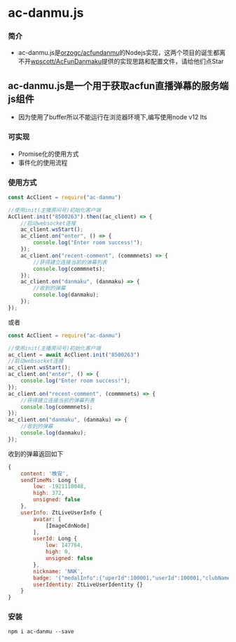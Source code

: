 <!--
 * @Date: 2020-09-15 00:30:41
 * @LastEditors: kanoyami
 * @LastEditTime: 2020-09-15 12:57:16
-->

# ac-danmu.js 

### 简介

* ac-danmu.js是[orzogc/acfundanmu](https://github[.com/orzogc/acfundanmu)的Nodejs实现，这两个项目的诞生都离不开[wpscott/AcFunDanmaku](https://github.com/wpscott/AcFunDanmaku/tree/master/AcFunDanmu)提供的实现思路和配置文件，请给他们点Star
## ac-danmu.js是一个用于获取acfun直播弹幕的服务端js组件
* 因为使用了buffer所以不能运行在浏览器环境下,编写使用node v12 lts

### 可实现

* Promise化的使用方式
* 事件化的使用流程

### 使用方式

``` JavaScript
const AcClient = require("ac-danmu")

//使用init(主播房间号)初始化客户端
AcClient.init("8500263").then((ac_client) => {
    //启动websocket连接
    ac_client.wsStart();
    ac_client.on("enter", () => {
        console.log("Enter room success!");
    });
    ac_client.on("recent-comment", (commmnets) => {
        //获得建立连接当前的弹幕列表
        console.log(commmnets);
    });
    ac_client.on("danmaku", (danmaku) => {
        //收到的弹幕
        console.log(danmaku);
    });
});
```

或者

``` JavaScript
const AcClient = require("ac-danmu")

//使用init(主播房间号)初始化客户端
ac_client = await AcClient.init("8500263")
//启动websocket连接
ac_client.wsStart();
ac_client.on("enter", () => {
    console.log("Enter room success!");
});
ac_client.on("recent-comment", (commmnets) => {
    //获得建立连接当前的弹幕列表
    console.log(commmnets);
});
ac_client.on("danmaku", (danmaku) => {
    //收到的弹幕
    console.log(danmaku);
});
```

收到的弹幕返回如下

``` JavaScript
{
    content: '晚安',
    sendTimeMs: Long {
        low: -1921110048,
        high: 372,
        unsigned: false
    },
    userInfo: ZtLiveUserInfo {
        avatar: [
            [ImageCdnNode]
        ],
        userId: Long {
            low: 147764,
            high: 0,
            unsigned: false
        },
        nickname: 'NNK',
        badge: '{"medalInfo":{"uperId":100001,"userId":100001,"clubName":"蓝钻","level":100}}',
        userIdentity: ZtLiveUserIdentity {}
    }
}
```

### 安装

 `npm i ac-danmu --save`
